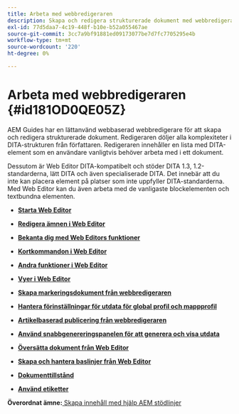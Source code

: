 ```yaml
---
title: Arbeta med webbredigeraren
description: Skapa och redigera strukturerade dokument med webbredigeraren. Lär dig hur du arbetar med webbredigeraren enligt DITA-standarderna i AEM.
exl-id: 77d5daa7-4c19-448f-b10e-b52a055467ae
source-git-commit: 3cc7a9bf91881ed09173077be7d7fc7705295e4b
workflow-type: tm+mt
source-wordcount: '220'
ht-degree: 0%

---
```


# Arbeta med webbredigeraren {#id181OD0QE05Z}

AEM Guides har en lättanvänd webbaserad webbredigerare för att skapa och redigera strukturerade dokument. Redigeraren döljer alla komplexiteter i DITA-strukturen från författaren. Redigeraren innehåller en lista med DITA-element som en användare vanligtvis behöver arbeta med i ett dokument.

Dessutom är Web Editor DITA-kompatibelt och stöder DITA 1.3, 1.2-standarderna, lätt DITA och även specialiserade DITA. Det innebär att du inte kan placera element på platser som inte uppfyller DITA-standarderna. Med Web Editor kan du även arbeta med de vanligaste blockelementen och textbundna elementen.

- **[Starta Web Editor](web-editor-launch-editor.md)**

- **[Redigera ämnen i Web Editor](web-editor-edit-topics.md)**

- **[Bekanta dig med Web Editors funktioner](web-editor-features.md)**

- **[Kortkommandon i Web Editor](web-editor-keyboard-shortcuts.md)**

- **[Andra funktioner i Web Editor](web-editor-other-features.md)**

- **[Vyer i Web Editor](web-editor-views.md)**

- **[Skapa markeringsdokument från webbredigeraren](web-editor-markdown-topic.md)**

- **[Hantera förinställningar för utdata för global profil och mappprofil](web-editor-manage-output-presets.md)**

- **[Artikelbaserad publicering från webbredigeraren](web-editor-article-publishing.md)**

- **[Använd snabbgenereringspanelen för att generera och visa utdata](web-editor-quick-generate-panel.md)**

- **[Översätta dokument från Web Editor](translate-documents-web-editor.md)**

- **[Skapa och hantera baslinjer från Web Editor](web-editor-baseline.md)**

- **[Dokumenttillstånd](web-editor-document-states.md)**

- **[Använd etiketter](web-editor-use-label.md)**


**Överordnat ämne:**[ Skapa innehåll med hjälp AEM stödlinjer](authoring-content-xml-doc.md)

